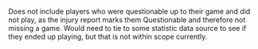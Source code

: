 Does not include players who were questionable up to their game and did not play, as the injury report marks them Questionable and therefore not missing a game. Would need to tie to some statistic data source to see if they ended up playing, but that is not within scope currently.